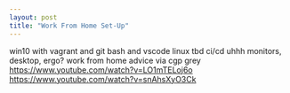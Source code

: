 ```yaml
---
layout: post
title: "Work From Home Set-Up"
---
```


win10 with vagrant and git bash and vscode
linux tbd
ci/cd uhhh
monitors, desktop, ergo?
work from home advice via cgp grey
https://www.youtube.com/watch?v=LO1mTELoj6o
https://www.youtube.com/watch?v=snAhsXyO3Ck
